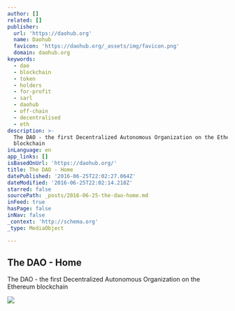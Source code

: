 ```yaml
---
author: []
related: []
publisher:
  url: 'https://daohub.org'
  name: Daohub
  favicon: 'https://daohub.org/_assets/img/favicon.png'
  domain: daohub.org
keywords:
  - dao
  - blockchain
  - token
  - holders
  - for-profit
  - sarl
  - daohub
  - off-chain
  - decentralised
  - eth
description: >-
  The DAO - the first Decentralized Autonomous Organization on the Ethereum
  blockchain
inLanguage: en
app_links: []
isBasedOnUrl: 'https://daohub.org/'
title: The DAO - Home
datePublished: '2016-06-25T22:02:27.064Z'
dateModified: '2016-06-25T22:02:14.218Z'
starred: false
sourcePath: _posts/2016-06-25-the-dao-home.md
inFeed: true
hasPage: false
inNav: false
_context: 'http://schema.org'
_type: MediaObject

---
```

<article style=""><h1>The DAO - Home</h1><p>The DAO - the first Decentralized Autonomous Organization on the Ethereum blockchain</p><img src="https://daohub.org/_assets/img/home/unlimited.png" /></article>